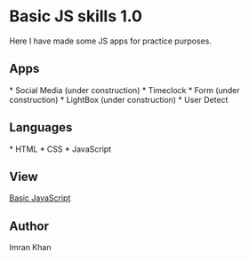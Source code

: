 <h1>Basic JS skills 1.0</h1>

Here I have made some JS apps for practice purposes.

<h2>Apps</h2>
* Social Media (under construction)
* Timeclock
* Form (under construction)
* LightBox (under construction)
* User Detect

<h2>Languages</h2>
* HTML
* CSS
* JavaScript

<h2>View</h2>

<a href="6pager-basic-javascript.bitballoon.com">Basic JavaScript</a>

<h2>Author</h2>
Imran Khan
